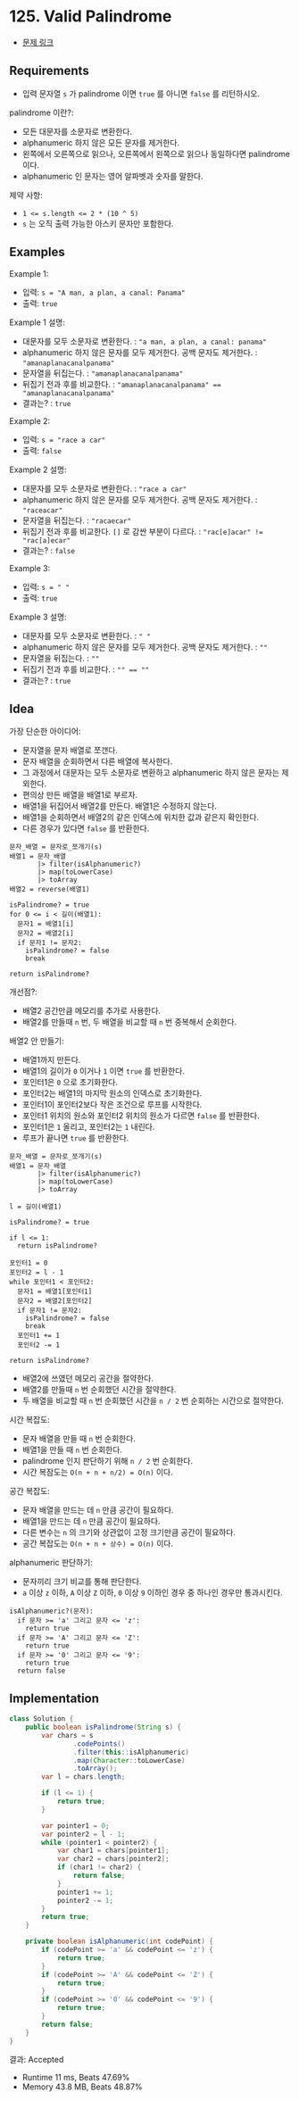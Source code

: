 # 125. Valid Palindrome

- [문제 링크](https://leetcode.com/problems/valid-palindrome/)

## Requirements

- 입력 문자열 `s` 가 palindrome 이면 `true` 를 아니면 `false` 를 리턴하시오.

palindrome 이란?:

- 모든 대문자를 소문자로 변환한다.
- alphanumeric 하지 않은 모든 문자를 제거한다.
- 왼쪽에서 오른쪽으로 읽으나, 오른쪽에서 왼쪽으로 읽으나 동일하다면 palindrome 이다.
- alphanumeric 인 문자는 영어 알파벳과 숫자를 말한다.

제약 사항:

- `1 <= s.length <= 2 * (10 ^ 5)`
- `s` 는 오직 출력 가능한 아스키 문자만 포함한다.

## Examples

Example 1:

- 입력: `s = "A man, a plan, a canal: Panama"`
- 출력: `true`

Example 1 설명:

- 대문자를 모두 소문자로 변환한다. :
  `"a man, a plan, a canal: panama"`
- alphanumeric 하지 않은 문자를 모두 제거한다.
  공백 문자도 제거한다. :
  `"amanaplanacanalpanama"`
- 문자열을 뒤집는다. :
  `"amanaplanacanalpanama"`
- 뒤집기 전과 후를 비교한다. :
  `"amanaplanacanalpanama" == "amanaplanacanalpanama"`
- 결과는? :
  `true`

Example 2:

- 입력: `s = "race a car"`
- 출력: `false`

Example 2 설명:

- 대문자를 모두 소문자로 변환한다. :
  `"race a car"`
- alphanumeric 하지 않은 문자를 모두 제거한다.
  공백 문자도 제거한다. :
  `"raceacar"`
- 문자열을 뒤집는다. :
  `"racaecar"`
- 뒤집기 전과 후를 비교한다. `[]` 로 감싼 부분이 다르다. :
  `"rac[e]acar" != "rac[a]ecar"`
- 결과는? :
  `false`

Example 3:

- 입력: `s = " "`
- 출력: `true`

Example 3 설명:

- 대문자를 모두 소문자로 변환한다. :
  `" "`
- alphanumeric 하지 않은 문자를 모두 제거한다.
  공백 문자도 제거한다. :
  `""`
- 문자열을 뒤집는다. :
  `""`
- 뒤집기 전과 후를 비교한다. :
  `"" == ""`
- 결과는? :
  `true`

## Idea

가장 단순한 아이디어:

- 문자열을 문자 배열로 쪼갠다.
- 문자 배열을 순회하면서 다른 배열에 복사한다.
- 그 과정에서 대문자는 모두 소문자로 변환하고 alphanumeric 하지 않은 문자는 제외한다.
- 편의상 만든 배열을 배열1로 부르자.
- 배열1을 뒤집어서 배열2를 만든다. 배열1은 수정하지 않는다.
- 배열1을 순회하면서 배열2의 같은 인덱스에 위치한 값과 같은지 확인한다.
- 다른 경우가 있다면 `false` 를 반환한다.

```text
문자_배열 = 문자로_쪼개기(s) 
배열1 = 문자_배열
       |> filter(isAlphanumeric?)
       |> map(toLowerCase)
       |> toArray
배열2 = reverse(배열1)

isPalindrome? = true
for 0 <= i < 길이(배열1):
  문자1 = 배열1[i]
  문자2 = 배열2[i]
  if 문자1 != 문자2:
    isPalindrome? = false
    break
    
return isPalindrome?
```

개선점?:

- 배열2 공간만큼 메모리를 추가로 사용한다.
- 배열2를 만들때 `n` 번, 두 배열을 비교할 때 `n` 번 중복해서 순회한다.

배열2 안 만들기:

- 배열1까지 만든다.
- 배열1의 길이가 `0` 이거나 `1` 이면 `true` 를 반환한다.
- 포인터1은 `0` 으로 초기화한다.
- 포인터2는 배열1의 마지막 원소의 인덱스로 초기화한다.
- 포인터1이 포인터2보다 작은 조건으로 루프를 시작한다.
- 포인터1 위치의 원소와 포인터2 위치의 원소가 다르면 `false` 를 반환한다.
- 포인터1은 `1` 올리고, 포인터2는 `1` 내린다.
- 루프가 끝나면 `true` 를 반환한다.

```text
문자_배열 = 문자로_쪼개기(s) 
배열1 = 문자_배열
       |> filter(isAlphanumeric?)
       |> map(toLowerCase)
       |> toArray

l = 길이(배열1)

isPalindrome? = true

if l <= 1:
  return isPalindrome?
  
포인터1 = 0
포인터2 = l - 1
while 포인터1 < 포인터2:
  문자1 = 배열1[포인터1]
  문자2 = 배열2[포인터2]
  if 문자1 != 문자2:
    isPalindrome? = false
    break
  포인터1 += 1
  포인터2 -= 1
    
return isPalindrome?
```

- 배열2에 쓰였던 메모리 공간을 절약한다.
- 배열2를 만들때 `n` 번 순회했던 시간을 절약한다.
- 두 배열을 비교할 때 `n` 번 순회했던 시간을 `n / 2` 번 순회하는 시간으로 절약한다.

시간 복잡도:

- 문자 배열을 만들 때 `n` 번 순회한다.
- 배열1을 만들 때 `n` 번 순회한다.
- palindrome 인지 판단하기 위해 `n / 2` 번 순회한다.
- 시간 복잠도는 `O(n + n + n/2) = O(n)` 이다.

공간 복잡도:

- 문자 배열을 만드는 데 `n` 만큼 공간이 필요하다.
- 배열1을 만드는 데 `n` 만큼 공간이 필요하다.
- 다른 변수는 `n` 의 크기와 상관없이 고정 크기만큼 공간이 필요하다.
- 공간 복잡도는 `O(n + n + 상수) = O(n)` 이다.

alphanumeric 판단하기:

- 문자끼리 크기 비교를 통해 판단한다.
- `a` 이상 `z` 이하, `A` 이상 `Z` 이하, `0` 이상 `9` 이하인 경우 중 하나인 경우만 통과시킨다.

```text
isAlphanumeric?(문자):
  if 문자 >= 'a' 그리고 문자 <= 'z':
    return true
  if 문자 >= 'A' 그리고 문자 <= 'Z':
    return true
  if 문자 >= '0' 그리고 문자 <= '9':
    return true
  return false
```

## Implementation

```java
class Solution {
    public boolean isPalindrome(String s) {
        var chars = s
                .codePoints()
                .filter(this::isAlphanumeric)
                .map(Character::toLowerCase)
                .toArray();
        var l = chars.length;

        if (l <= 1) {
            return true;
        }

        var pointer1 = 0;
        var pointer2 = l - 1;
        while (pointer1 < pointer2) {
            var char1 = chars[pointer1];
            var char2 = chars[pointer2];
            if (char1 != char2) {
                return false;
            }
            pointer1 += 1;
            pointer2 -= 1;
        }
        return true;
    }

    private boolean isAlphanumeric(int codePoint) {
        if (codePoint >= 'a' && codePoint <= 'z') {
            return true;
        }
        if (codePoint >= 'A' && codePoint <= 'Z') {
            return true;
        }
        if (codePoint >= '0' && codePoint <= '9') {
            return true;
        }
        return false;
    }
}
```

결과: Accepted

- Runtime 11 ms, Beats 47.69%
- Memory 43.8 MB, Beats 48.87%
